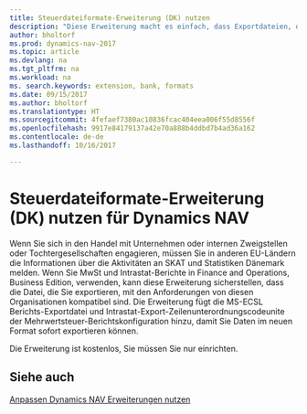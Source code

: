 ```yaml
---
title: Steuerdateiformate-Erweiterung (DK) nutzen
description: "Diese Erweiterung macht es einfach, dass Exportdateien, die vorformatiert sind, den Bankbedingungen für elektronische Posten erfüllen."
author: bholtorf
ms.prod: dynamics-nav-2017
ms.topic: article
ms.devlang: na
ms.tgt_pltfrm: na
ms.workload: na
ms. search.keywords: extension, bank, formats
ms.date: 09/15/2017
ms.author: bholtorf
ms.translationtype: HT
ms.sourcegitcommit: 4fefaef7380ac10836fcac404eea006f55d8556f
ms.openlocfilehash: 9917e84179137a42e70a888b4ddbd7b4ad36a162
ms.contentlocale: de-de
ms.lasthandoff: 10/16/2017

---
```


# <a name="the-tax-file-formats-dk-extension-for-dynamics-nav"></a>Steuerdateiformate-Erweiterung (DK) nutzen für Dynamics NAV
Wenn Sie sich in den Handel mit Unternehmen oder internen Zweigstellen oder Tochtergesellschaften engagieren, müssen Sie in anderen EU-Ländern die Informationen über die Aktivitäten an SKAT und Statistiken Dänemark melden. Wenn Sie MwSt und Intrastat-Berichte in Finance and Operations, Business Edition, verwenden, kann diese Erweiterung sicherstellen, dass die Datei, die Sie exportieren, mit den Anforderungen von diesen Organisationen kompatibel sind. Die Erweiterung fügt die MS-ECSL Berichts-Exportdatei und Intrastat-Export-Zeilenunterordnungscodeunite der Mehrwertsteuer-Berichtskonfiguration hinzu, damit Sie Daten im neuen Format sofort exportieren können.

Die Erweiterung ist kostenlos, Sie müssen Sie nur einrichten. 

## <a name="see-also"></a>Siehe auch
[Anpassen Dynamics NAV Erweiterungen nutzen](ui-extensions.md)
